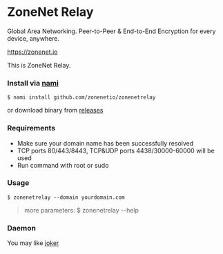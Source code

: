 # ZoneNet Relay

Global Area Networking. Peer-to-Peer & End-to-End Encryption for every device, anywhere.

https://zonenet.io

This is ZoneNet Relay.

### Install via [nami](https://github.com/txthinking/nami)

```
$ nami install github.com/zonenetio/zonenetrelay
```

or download binary from [releases](https://github.com/zonenetio/zonenetrelay/releases)

### Requirements

- Make sure your domain name has been successfully resolved
- TCP ports 80/443/8443, TCP&UDP ports 4438/30000-60000 will be used
- Run command with root or sudo 

### Usage

```
$ zonenetrelay --domain yourdomain.com
```
> more parameters: $ zonenetrelay --help

### Daemon

You may like [joker](https://github.com/txthinking/joker)
